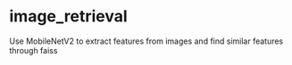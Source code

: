 # image_retrieval

Use MobileNetV2 to extract features from images and find similar features through faiss
